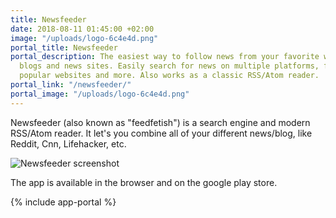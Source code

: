 ```yaml
---
title: Newsfeeder
date: 2018-08-11 01:45:00 +02:00
image: "/uploads/logo-6c4e4d.png"
portal_title: Newsfeeder
portal_description: The easiest way to follow news from your favorite websites and
  blogs and news sites. Easily search for news on multiple platforms, find feeds on
  popular websites and more. Also works as a classic RSS/Atom reader.
portal_link: "/newsfeeder/"
portal_image: "/uploads/logo-6c4e4d.png"
---
```


Newsfeeder (also known as "feedfetish") is a search engine and modern RSS/Atom reader. It let's you combine all of your different news/blog, like Reddit, Cnn, Lifehacker, etc. 

![Newsfeeder screenshot](https://esstudio.site/newsfeeder/images/news-feed-added-item.png)

The app is available in the browser and on the google play store. 

{% include app-portal %}